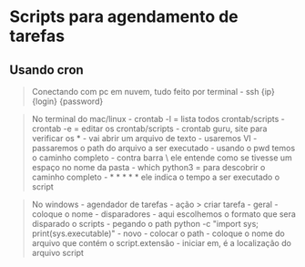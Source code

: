 # Scripts para agendamento de tarefas

## Usando cron

>Conectando com pc em nuvem, tudo feito por terminal
    - ssh {ip} {login} {password}

>No terminal do mac/linux
    - crontab -l = lista todos crontab/scripts
    - crontab -e = editar os crontab/scripts
    - crontab guru, site para verificar os *
        - vai abrir um arquivo de texto
        - usaremos VI
            - passaremos o path do arquivo a ser executado
                - usando o pwd temos o caminho completo
                - contra barra \ ele entende como se tivesse um espaço no nome da pasta
                - which python3 = para descobrir o caminho completo
            - * * * * * ele indica o tempo a ser executado o script

>No windows
    - agendador de tarefas
        - ação > criar tarefa
            - geral
                - coloque o nome
            - disparadores
                - aqui escolhemos o formato que sera disparado o scripts
                - pegando o path python -c "import sys; print(sys.executable)"
                - novo
                    - colocar o path
                    - coloque o nome do arquivo que contém o script.extensão
                    - iniciar em, é a localização do arquivo script
             

